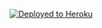 [![Deployed to Heroku](https://www.herokucdn.com/deploy/button.png)](https://fathomless-coast-19607.herokuapp.com/hello)
